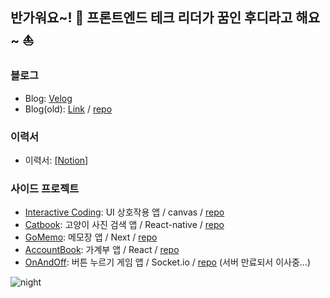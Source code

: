 ## 반가워요~! 👋 프론트엔드 테크 리더가 꿈인 후디라고 해요~ ⛵️

### 블로그
- Blog: [Velog](https://velog.io/@goyoung2)
- Blog(old): [Link](https://imki123.github.io) /  [repo](https://github.com/imki123/imki123.github.io)

### 이력서
- 이력서: [[Notion]](https://goyoung2.notion.site/Hoodie-da631f0a1bec426ab4c36c0aa41e4b15)   

### 사이드 프로젝트
- [Interactive Coding](https://imki123.github.io/interactive_coding): UI 상호작용 앱 / canvas / [repo](https://github.com/imki123/interactive_coding)
- [Catbook](https://imki123.github.io/catbook): 고양이 사진 검색 앱 / React-native / [repo](https://github.com/imki123/catbook)
- [GoMemo](https://imki123.github.io/go-memo-next): 메모장 앱 / Next /  [repo](https://github.com/imki123/go-memo-next)
- [AccountBook](https://imki123.github.io/account-book): 가계부 앱 / React /   [repo](https://github.com/imki123/account-book)
- [OnAndOff](https://imki123.github.io/onandoff): 버튼 누르기 게임 앱 / Socket.io /   [repo](https://github.com/imki123/onandoff) (서버 만료되서 이사중...)



![night](https://imki123.github.io/interactive_coding/images/night.jpg)
<!--
- Resume(old) : [[Link]](https://imki123.github.io/resume.pdf)
**imki123/imki123** is a ✨ _special_ ✨ repository because its `README.md` (this file) appears on your GitHub profile.

Here are some ideas to get you started:
- Looking for a nice company 🔭🤔
- 🔭 I’m currently working on ...
- 🌱 I’m currently learning ...
- 👯 I’m looking to collaborate on ...
- 🤔 I’m looking for help with ...
- 💬 Ask me about ...
- 📫 How to reach me: ...
- 😄 Pronouns: ...
- ⚡ Fun fact: ...
-->
